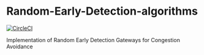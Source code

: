 # Random-Early-Detection-algorithms
[![CircleCI](https://circleci.com/gh/saksham-mittal/Random-Early-Detection-algorithms.svg?style=svg)](https://circleci.com/gh/saksham-mittal/Random-Early-Detection-algorithms)

Implementation of Random Early Detection Gateways for Congestion Avoidance
